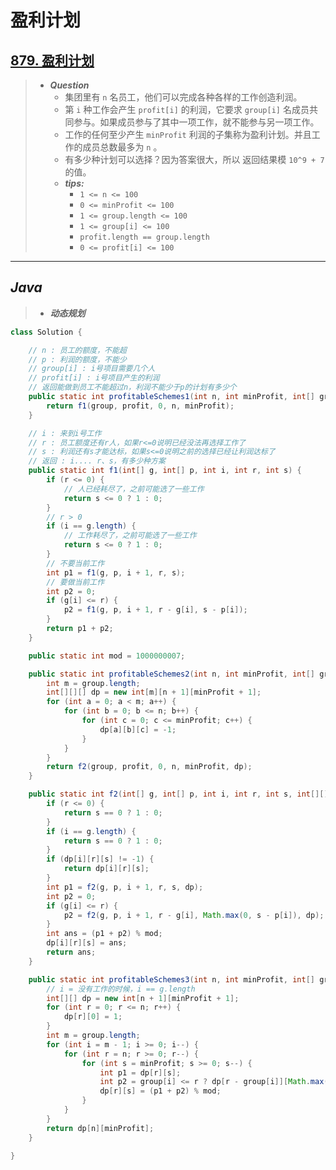 # 盈利计划

## [879. 盈利计划](https://leetcode.cn/problems/profitable-schemes/)

> - ***Question***
>   - 集团里有 `n` 名员工，他们可以完成各种各样的工作创造利润。
>   - 第 `i` 种工作会产生 `profit[i]` 的利润，它要求 `group[i]` 名成员共同参与。如果成员参与了其中一项工作，就不能参与另一项工作。
>   - 工作的任何至少产生 `minProfit` 利润的子集称为盈利计划。并且工作的成员总数最多为 `n` 。
>   - 有多少种计划可以选择？因为答案很大，所以 返回结果模 `10^9 + 7` 的值。
>   - ***tips:***
>     - `1 <= n <= 100`
>     - `0 <= minProfit <= 100`
>     - `1 <= group.length <= 100`
>     - `1 <= group[i] <= 100`
>     - `profit.length == group.length`
>     - `0 <= profit[i] <= 100`

---

## *Java*

> - ***动态规划***

```java
class Solution {

    // n : 员工的额度，不能超
    // p : 利润的额度，不能少
    // group[i] : i号项目需要几个人
    // profit[i] : i号项目产生的利润
    // 返回能做到员工不能超过n，利润不能少于p的计划有多少个
    public static int profitableSchemes1(int n, int minProfit, int[] group, int[] profit) {
        return f1(group, profit, 0, n, minProfit);
    }

    // i : 来到i号工作
    // r : 员工额度还有r人，如果r<=0说明已经没法再选择工作了
    // s : 利润还有s才能达标，如果s<=0说明之前的选择已经让利润达标了
    // 返回 : i.... r、s，有多少种方案
    public static int f1(int[] g, int[] p, int i, int r, int s) {
        if (r <= 0) {
            // 人已经耗尽了，之前可能选了一些工作
            return s <= 0 ? 1 : 0;
        }
        // r > 0
        if (i == g.length) {
            // 工作耗尽了，之前可能选了一些工作
            return s <= 0 ? 1 : 0;
        }
        // 不要当前工作
        int p1 = f1(g, p, i + 1, r, s);
        // 要做当前工作
        int p2 = 0;
        if (g[i] <= r) {
            p2 = f1(g, p, i + 1, r - g[i], s - p[i]);
        }
        return p1 + p2;
    }

    public static int mod = 1000000007;

    public static int profitableSchemes2(int n, int minProfit, int[] group, int[] profit) {
        int m = group.length;
        int[][][] dp = new int[m][n + 1][minProfit + 1];
        for (int a = 0; a < m; a++) {
            for (int b = 0; b <= n; b++) {
                for (int c = 0; c <= minProfit; c++) {
                    dp[a][b][c] = -1;
                }
            }
        }
        return f2(group, profit, 0, n, minProfit, dp);
    }

    public static int f2(int[] g, int[] p, int i, int r, int s, int[][][] dp) {
        if (r <= 0) {
            return s == 0 ? 1 : 0;
        }
        if (i == g.length) {
            return s == 0 ? 1 : 0;
        }
        if (dp[i][r][s] != -1) {
            return dp[i][r][s];
        }
        int p1 = f2(g, p, i + 1, r, s, dp);
        int p2 = 0;
        if (g[i] <= r) {
            p2 = f2(g, p, i + 1, r - g[i], Math.max(0, s - p[i]), dp);
        }
        int ans = (p1 + p2) % mod;
        dp[i][r][s] = ans;
        return ans;
    }

    public static int profitableSchemes3(int n, int minProfit, int[] group, int[] profit) {
        // i = 没有工作的时候，i == g.length
        int[][] dp = new int[n + 1][minProfit + 1];
        for (int r = 0; r <= n; r++) {
            dp[r][0] = 1;
        }
        int m = group.length;
        for (int i = m - 1; i >= 0; i--) {
            for (int r = n; r >= 0; r--) {
                for (int s = minProfit; s >= 0; s--) {
                    int p1 = dp[r][s];
                    int p2 = group[i] <= r ? dp[r - group[i]][Math.max(0, s - profit[i])] : 0;
                    dp[r][s] = (p1 + p2) % mod;
                }
            }
        }
        return dp[n][minProfit];
    }

}
```
